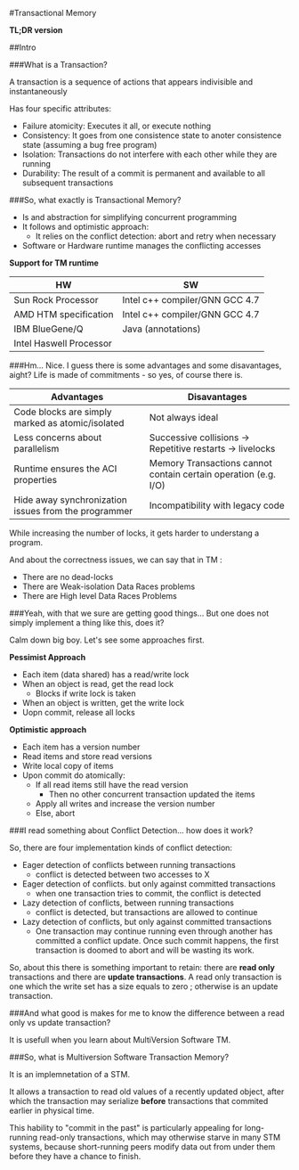#Transactional Memory 

**TL;DR version**

##Intro

###What is a Transaction?

A transaction is a sequence of actions that appears indivisible and instantaneously

Has four specific attributes:

+ Failure atomicity: Executes it all, or execute nothing
+ Consistency: It goes from one consistence state to anoter consistence state (assuming a bug free program)
+ Isolation: Transactions do not interfere with each other while they are running
+ Durability: The result of a commit is permanent and available to all subsequent transactions


###So, what exactly is Transactional Memory?

- Is and abstraction for simplifying concurrent programming
- It follows and optimistic approach:
    + It relies on the conflict detection: abort and retry when necessary
- Software or Hardware runtime manages the conflicting accesses

**Support for TM runtime**

|      **HW**         |       **SW**        |
|-------------------------------|----|
|Sun Rock Processor|Intel c++ compiler/GNN GCC 4.7|
|AMD HTM specification|Intel c++ compiler/GNN GCC 4.7|
|IBM BlueGene/Q|Java (annotations)|
|Intel Haswell Processor| |


###Hm... Nice. I guess there is some advantages and some disavantages, aight?
Life is made of commitments - so yes, of course there is.

|**Advantages**|**Disavantages**|
|--------------|----------------|
|Code blocks are simply marked as atomic/isolated|Not always ideal|
|Less concerns about parallelism|Successive collisions -> Repetitive restarts -> livelocks|
|Runtime ensures the ACI properties|Memory Transactions cannot contain certain operation (e.g. I/O)|
|Hide away synchronization issues from the programmer|Incompatibility with legacy code|


While increasing the number of locks, it gets harder to understang a program.


And about the correctness issues, we can say that in TM :

- There are no dead-locks
- There are Weak-isolation Data Races problems
- There are High level Data Races Problems




###Yeah, with that we sure are getting good things... But one does not simply implement a thing like this, does it?

Calm down big boy. Let's see some approaches first.

**Pessimist Approach**

- Each item (data shared) has a read/write lock
- When an object is read, get the read lock
    + Blocks if write lock is taken
- When an object is written, get the write lock
- Uopn commit, release all locks

**Optimistic approach**

- Each item has a version number
- Read items and store read versions
- Write local copy of items
- Upon commit do atomically:
    + If all read items still have the read version
        * Then no other concurrent transaction updated the items
    + Apply all writes and increase the version number
    + Else, abort


###I read something about Conflict Detection... how does it work?

So, there are four implementation kinds of conflict detection:


- Eager detection of conflicts between running transactions
	- conflict is detected between two accesses to X
- Eager detection of conflicts. but only against committed transactions
	- when one transaction tries to commit, the conflict is detected
- Lazy detection of conflicts, between running transactions
	- conflict is detected, but transactions are allowed to continue
- Lazy detection of conflicts, but only against committed transactions
	- One transaction may continue running even through another has committed a conflict update. Once such commit happens, the first transaction is doomed to abort and will be wasting its work.
	
	
So, about this there is something important to retain: there are **read only** transactions and there are **update transactions**. A read only transaction is one which the write set has a size equals to zero ; otherwise is an update transaction.


###And what good is makes for me to know the difference between a read only vs update transaction?


It is usefull when you learn about MultiVersion Software TM.


###So, what is Multiversion Software Transaction Memory?

It is an implemnetation of a STM.

It allows a transaction to read old values of a recently updated object, after which the transaction may serialize **before** transactions that commited earlier in physical time.

This hability to "commit in the past" is particularly appealing for long-running read-only transactions, which may otherwise starve in many STM systems, because short-running peers modify data out from under them before they have a chance to finish.
